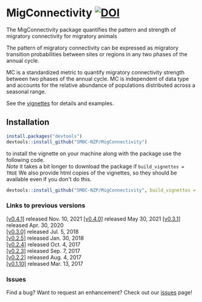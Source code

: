 # MigConnectivity [![DOI](https://zenodo.org/badge/DOI/10.5281/zenodo.1002228.svg)](https://zenodo.org/record/1002228#.Wm_Oh3xG1EY)    
The MigConnectivity package quantifies the pattern and strength of migratory connectivity for migratory animals

The pattern of migratory connectivity can be expressed as migratory transition probabilities between sites or regions in any two phases of the annual cycle.

MC is a standardized metric to quantify migratory connectivity strength between two phases 
of the annual cycle. MC is independent of data type and accounts for the relative abundance of 
populations distributed across a seasonal range. 

See the [vignettes](https://github.com/SMBC-NZP/MigConnectivity/tree/master/vignettes)  for details and examples.

## Installation

```r
install.packages("devtools")
devtools::install_github("SMBC-NZP/MigConnectivity")
```

to install the vignette on your machine along with the package use the following code.   
*Note* it takes a bit longer to download the package if `build_vignettes = TRUE`
We also provide html copies of the vignettes, so they should be available even if you don't do this. 

```r
devtools::install_github("SMBC-NZP/MigConnectivity", build_vignettes = TRUE)
```

### Links to previous versions
[[v0.4.1]](https://github.com/SMBC-NZP/MigConnectivity/releases/tag/v0.4.1) released Nov. 10, 2021
[[v0.4.0]](https://github.com/SMBC-NZP/MigConnectivity/releases/tag/v0.4.0) released May 30, 2021
[[v0.3.1]](https://github.com/SMBC-NZP/MigConnectivity/releases/tag/v0.3.1) released Apr. 30, 2020    
[[v0.3.0]](https://github.com/SMBC-NZP/MigConnectivity/releases/tag/v0.3.0) released Jul. 5, 2018    
[[v0.2.5]](https://github.com/SMBC-NZP/MigConnectivity/releases/tag/v0.2.5) released Jan. 30, 2018    
[[v0.2.4]](https://github.com/SMBC-NZP/MigConnectivity/releases/tag/v0.2.4) released Oct. 4, 2017    
[[v0.2.3]](https://github.com/SMBC-NZP/MigConnectivity/releases/tag/v0.2.3) released Sep. 7, 2017    
[[v0.2.2]](https://github.com/SMBC-NZP/MigConnectivity/releases/tag/v0.2.2) released Aug. 4, 2017    
[[v0.1.10]](https://github.com/SMBC-NZP/MigConnectivity/releases/tag/v0.1.10) released Mar. 13, 2017    

### Issues

Find a bug?  Want to request an enhancement? Check out our [issues](https://github.com/SMBC-NZP/MigConnectivity/issues) page!
